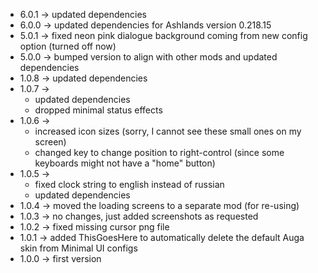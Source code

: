* 6.0.1 -> updated dependencies
* 6.0.0 -> updated dependencies for Ashlands version 0.218.15
* 5.0.1 -> fixed neon pink dialogue background coming from new config option (turned off now)
* 5.0.0 -> bumped version to align with other mods and updated dependencies
* 1.0.8 -> updated dependencies
* 1.0.7 ->
    * updated dependencies
    * dropped minimal status effects
* 1.0.6 -> 
    * increased icon sizes (sorry, I cannot see these small ones on my screen)
    * changed key to change position to right-control (since some keyboards might not have a "home" button)
* 1.0.5 -> 
    * fixed clock string to english instead of russian
    * updated dependencies
* 1.0.4 -> moved the loading screens to a separate mod (for re-using)
* 1.0.3 -> no changes, just added screenshots as requested
* 1.0.2 -> fixed missing cursor png file
* 1.0.1 -> added ThisGoesHere to automatically delete the default Auga skin from Minimal UI configs
* 1.0.0 -> first version

